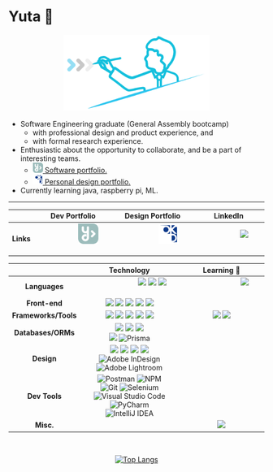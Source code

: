 <link rel="stylesheet" href="https://cdn.jsdelivr.net/gh/devicons/devicon@v2.15.1/devicon.min.css">


# Yuta 👋   

<p align="center">

<img src="./icons/diagram2.svg" height="150">

</p>

- Software Engineering graduate (General Assembly bootcamp)
    - with professional design and product experience, and
    - with formal research experience. 
- Enthusiastic about the opportunity to collaborate, and be a part of interesting teams.
    - <a href="https://www.yutaokkotsu.com/"><img src="./icons/y-square-white.svg" height="20">  <ins>Software portfolio</ins>.</a>
    - <a href="https://www.oktsdesign.com/"><img src="./icons/logo final.svg" height="20">  <ins>Personal design portfolio</ins>. </a>
- Currently learning java, raspberry pi, ML.

<div style="text-align: center;">

<hr>


|           | Dev Portfolio | Design Portfolio | LinkedIn |
| --------  | :---------: | :---------: |  :---------:  |
| **Links** | &nbsp;&nbsp;&nbsp;&nbsp;&nbsp;&nbsp;&nbsp;&nbsp;&nbsp;&nbsp;&nbsp;&nbsp;&nbsp;&nbsp;&nbsp;&nbsp;<a href="https://www.yutaokkotsu.com/"><img src="./icons/y-square-white.svg" height="40"></a>&nbsp;&nbsp;&nbsp;&nbsp;&nbsp;&nbsp;&nbsp;&nbsp;&nbsp;&nbsp;&nbsp;&nbsp;&nbsp;&nbsp;&nbsp;&nbsp; | &nbsp;&nbsp;&nbsp;&nbsp;&nbsp;&nbsp;&nbsp;&nbsp;&nbsp;&nbsp;&nbsp;&nbsp;&nbsp;&nbsp;&nbsp;&nbsp; <a href="https://www.oktsdesign.com/"><img src="./icons/logo final.svg" height="40"></a> &nbsp;&nbsp;&nbsp;&nbsp;&nbsp;&nbsp;&nbsp;&nbsp;&nbsp;&nbsp;&nbsp;&nbsp;&nbsp;&nbsp;&nbsp;&nbsp; | &nbsp;&nbsp;&nbsp;&nbsp;&nbsp;&nbsp;&nbsp;&nbsp;&nbsp;&nbsp;&nbsp;&nbsp;&nbsp;&nbsp;&nbsp;&nbsp;<a href="https://www.linkedin.com/in/yutaokkotsu/"><img src="https://cdn.jsdelivr.net/gh/devicons/devicon/icons/linkedin/linkedin-original.svg" height="40" /></a> &nbsp;&nbsp;&nbsp;&nbsp;&nbsp;&nbsp;&nbsp;&nbsp;&nbsp;&nbsp;&nbsp;&nbsp;&nbsp;&nbsp;&nbsp;&nbsp;|



|            | Technology   | Learning 🌱          | 
| ---------- | :----------: | :------------------: |
| **Languages**  | &nbsp;&nbsp;&nbsp;&nbsp;&nbsp;&nbsp;&nbsp;&nbsp;&nbsp;&nbsp;&nbsp;&nbsp;&nbsp;&nbsp;&nbsp;&nbsp;&nbsp;&nbsp;&nbsp;&nbsp;&nbsp;&nbsp;&nbsp; <img src="https://cdn.jsdelivr.net/gh/devicons/devicon/icons/python/python-original.svg"  height="32" /> <img src="https://cdn.jsdelivr.net/gh/devicons/devicon/icons/javascript/javascript-plain.svg" height="32" /> <img src="https://cdn.jsdelivr.net/gh/devicons/devicon/icons/typescript/typescript-original.svg" height="32"/> &nbsp;&nbsp;&nbsp;&nbsp;&nbsp;&nbsp;&nbsp;&nbsp;&nbsp;&nbsp;&nbsp;&nbsp;&nbsp;&nbsp;&nbsp;&nbsp;&nbsp;&nbsp;&nbsp;&nbsp;&nbsp;&nbsp;&nbsp; | &nbsp;&nbsp;&nbsp;&nbsp;&nbsp;&nbsp;&nbsp;&nbsp;&nbsp;&nbsp;&nbsp;&nbsp;&nbsp;&nbsp;&nbsp;&nbsp;&nbsp;&nbsp;&nbsp;&nbsp;&nbsp;&nbsp;&nbsp; <img src="https://cdn.jsdelivr.net/gh/devicons/devicon/icons/java/java-original.svg" height="32" /> &nbsp;&nbsp;&nbsp;&nbsp;&nbsp;&nbsp;&nbsp;&nbsp;&nbsp;&nbsp;&nbsp;&nbsp;&nbsp;&nbsp;&nbsp;&nbsp;&nbsp;&nbsp;&nbsp;&nbsp;&nbsp;&nbsp;&nbsp; |
| **Front-end**  | <img src="https://cdn.jsdelivr.net/gh/devicons/devicon/icons/nextjs/nextjs-original.svg" height="32" /> <img src="https://cdn.jsdelivr.net/gh/devicons/devicon/icons/react/react-original.svg"  height="32" /> <img src="https://cdn.jsdelivr.net/gh/devicons/devicon/icons/tailwindcss/tailwindcss-plain.svg" height="32" /> <img src="https://cdn.jsdelivr.net/gh/devicons/devicon/icons/bootstrap/bootstrap-plain.svg" height="32" /> <img src="https://cdn.jsdelivr.net/gh/devicons/devicon/icons/css3/css3-plain.svg" height="32" /> | |
| **Frameworks/Tools** | <img src="https://cdn.jsdelivr.net/gh/devicons/devicon/icons/jest/jest-plain.svg"  height="32" /> <img src="https://cdn.jsdelivr.net/gh/devicons/devicon/icons/express/express-original.svg"  height="32" /> <img src="https://cdn.jsdelivr.net/gh/devicons/devicon/icons/nodejs/nodejs-original.svg"  height="32" /> <img src="https://cdn.jsdelivr.net/gh/devicons/devicon/icons/django/django-plain.svg"  height="32" /> <img src="https://cdn.jsdelivr.net/gh/devicons/devicon/icons/pytest/pytest-plain-wordmark.svg" height="32"  />| <img src="https://cdn.jsdelivr.net/gh/devicons/devicon/icons/spring/spring-original.svg" height="32"/> <img src="https://cdn.jsdelivr.net/gh/devicons/devicon/icons/pytorch/pytorch-original.svg" height="32"/> | 
| **Databases/ORMs**  | <img src="https://cdn.jsdelivr.net/gh/devicons/devicon/icons/mongodb/mongodb-plain.svg"  height="32" /> <img src="https://cdn.jsdelivr.net/gh/devicons/devicon/icons/postgresql/postgresql-plain.svg"  height="32" /> <img src="https://cdn.jsdelivr.net/gh/devicons/devicon/icons/sqlite/sqlite-plain.svg"  height="32" />  <br>  <img src="https://cdn.jsdelivr.net/gh/devicons/devicon/icons/sequelize/sequelize-original.svg" height="32"/> ![Prisma](https://img.shields.io/badge/Prisma-3982CE?style=for-the-badge&logo=Prisma&logoColor=white) | |
| **Design**  | <img src="https://cdn.jsdelivr.net/gh/devicons/devicon/icons/illustrator/illustrator-plain.svg" height="32"/> <img src="https://cdn.jsdelivr.net/gh/devicons/devicon/icons/photoshop/photoshop-plain.svg" height="32"/> <img src="https://cdn.jsdelivr.net/gh/devicons/devicon/icons/premierepro/premierepro-plain.svg" height="32"/> <img src="https://cdn.jsdelivr.net/gh/devicons/devicon/icons/figma/figma-original.svg" height="32" /> <br> ![Adobe InDesign](https://img.shields.io/badge/Adobe%20InDesign-49021F?style=for-the-badge&logo=adobeindesign&logoColor=white) <br> ![Adobe Lightroom](https://img.shields.io/badge/Adobe%20Lightroom-31A8FF.svg?style=for-the-badge&logo=Adobe%20Lightroom&logoColor=white) | |
| **Dev Tools**| ![Postman](https://img.shields.io/badge/Postman-FF6C37?style=for-the-badge&logo=postman&logoColor=white) ![NPM](https://img.shields.io/badge/NPM-%23CB3837.svg?style=for-the-badge&logo=npm&logoColor=white) <br> ![Git](https://img.shields.io/badge/git-%23F05033.svg?style=for-the-badge&logo=git&logoColor=white) ![Selenium](https://img.shields.io/badge/-selenium-%43B02A?style=for-the-badge&logo=selenium&logoColor=white) <br> ![Visual Studio Code](https://img.shields.io/badge/Visual%20Studio%20Code-0078d7.svg?style=for-the-badge&logo=visual-studio-code&logoColor=white) <br> ![PyCharm](https://img.shields.io/badge/pycharm-143?style=for-the-badge&logo=pycharm&logoColor=black&color=black&labelColor=green) <br> ![IntelliJ IDEA](https://img.shields.io/badge/IntelliJIDEA-000000.svg?style=for-the-badge&logo=intellij-idea&logoColor=white)  | |
| **Misc.** | | <img src="https://cdn.jsdelivr.net/gh/devicons/devicon/icons/raspberrypi/raspberrypi-original.svg" height="32"/> |



<br>


[![Top Langs](https://github-readme-stats.vercel.app/api/top-langs/?username=yutaokkots&custom_title=Github&theme=transparent&layout=compact&title_color=1d615b&hide=Procfile)](https://github.com/anuraghazra/github-readme-stats)



</div>

<!--
**yutaokkots/yutaokkots** is a ✨ _special_ ✨ repository because its `README.md` (this file) appears on your GitHub profile.
Here are some ideas to get you started:
- 🔭 I’m currently working on ...
- 🌱 I’m currently learning ...
- 👯 I’m looking to collaborate on ...
- 🤔 I’m looking for help with ...
- 💬 Ask me about ...
- 📫 How to reach me: ...
- 😄 Pronouns: ...
- ⚡ Fun fact: ...
-->
